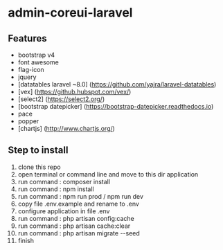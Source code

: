 # admin-coreui-laravel

## Features
- bootstrap v4
- font awesome
- flag-icon
- jquery
- [datatables laravel ~8.0] (https://github.com/yajra/laravel-datatables)
- [vex] (https://github.hubspot.com/vex/)
- [select2] (https://select2.org/)
- [bootstrap datepicker] (https://bootstrap-datepicker.readthedocs.io)
- pace
- popper
- [chartjs] (http://www.chartjs.org/)

## Step to install
1. clone this repo
2. open terminal or command line and move to this dir application
3. run command : composer install
4. run command : npm install
5. run command : npm run prod / npm run dev
5. copy file .env.example and rename to .env
5. configure application in file .env
6. run command : php artisan config:cache 
7. run command : php artisan cache:clear
8. run command : php artisan migrate --seed
9. finish